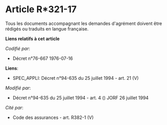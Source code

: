 # Article R*321-17

Tous les documents accompagnant les demandes d'agrément doivent être rédigés ou traduits en langue française.

**Liens relatifs à cet article**

_Codifié par_:

  - Décret n°76-667 1976-07-16

**Liens**:

  - SPEC_APPLI: Décret n°94-635 du 25 juillet 1994 - art. 21 (V)

_Modifié par_:

  - Décret n°94-635 du 25 juillet 1994 - art. 4 () JORF 26 juillet 1994

_Cité par_:

  - Code des assurances - art. R382-1 (V)
